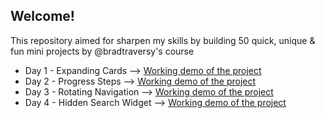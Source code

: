 ## Welcome!

This repository aimed for sharpen my skills by building 50 quick, unique & fun mini projects by @bradtraversy's course

- Day 1 - Expanding Cards --> [Working demo of the project](https://selengora.github.io/50projects50days/expanding-cards/)
- Day 2 - Progress Steps --> [Working demo of the project](https://selengora.github.io/50projects50days/progress-steps/)
- Day 3 - Rotating Navigation --> [Working demo of the project](https://selengora.github.io/50projects50days/rotating-navigation/)
- Day 4 - Hidden Search Widget --> [Working demo of the project](https://selengora.github.io/50projects50days/hidden-search-widget/)
